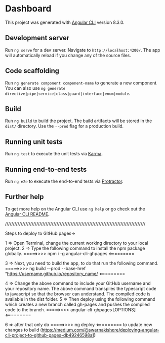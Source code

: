 # Dashboard

This project was generated with [Angular CLI](https://github.com/angular/angular-cli) version 8.3.0.

## Development server

Run `ng serve` for a dev server. Navigate to `http://localhost:4200/`. The app will automatically reload if you change any of the source files.

## Code scaffolding

Run `ng generate component component-name` to generate a new component. You can also use `ng generate directive|pipe|service|class|guard|interface|enum|module`.

## Build

Run `ng build` to build the project. The build artifacts will be stored in the `dist/` directory. Use the `--prod` flag for a production build.

## Running unit tests

Run `ng test` to execute the unit tests via [Karma](https://karma-runner.github.io).

## Running end-to-end tests

Run `ng e2e` to execute the end-to-end tests via [Protractor](http://www.protractortest.org/).

## Further help

To get more help on the Angular CLI use `ng help` or go check out the [Angular CLI README](https://github.com/angular/angular-cli/blob/master/README.md).




//////////////////////////////////////////////////////////////////////////////////////////

Steps to deploy to GitHub pages=>

1 => Open Terminal, change the current working directory to your local project.
2 => Type the following command to install the npm package globally.
=====>>>>  npm i -g angular-cli-ghpages <=========

3 =>  Next, you need to build the app, to do that run the following command.
=====>>>> ng build --prod --base-href “https://username.github.io/repository_name/ <=========
<!-- $ ng build --prod --base-href “https://rahulmohite1727.github.io/AngularDashboard/" -->
4 => Change the above command to include your GitHub username and your repository name. The above command transpiles the typescript code to javascript so that the browser can understand. The compiled code is available in the dist folder.
5 => Then deploy using the following command which creates a new branch called gh-pages and pushes the compiled code to the branch.
=====>>>> angular-cli-ghpages [OPTIONS] <=========

6 => after that only do 
=====>>>> ng deploy <=========
to update new changes to build
(https://medium.com/@swarnakishore/deploying-angular-cli-project-to-github-pages-db49246598a1)
